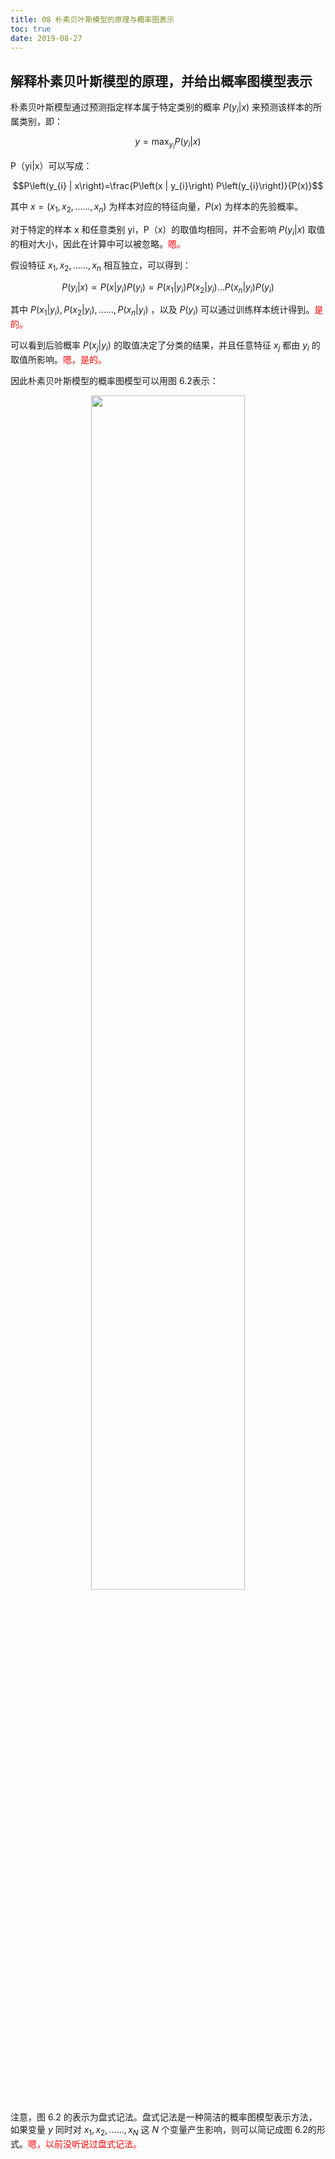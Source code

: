 ```yaml
---
title: 08 朴素贝叶斯模型的原理与概率图表示
toc: true
date: 2019-08-27
---
```


## 解释朴素贝叶斯模型的原理，并给出概率图模型表示

朴素贝叶斯模型通过预测指定样本属于特定类别的概率 $P(y_i|x)$ 来预测该样本的所属类别，即：



$$y=\max _{y_{i}} P\left(y_{i} | x\right)\tag{6.10}$$



P（yi|x）可以写成：

$$P\left(y_{i} | x\right)=\frac{P\left(x | y_{i}\right) P\left(y_{i}\right)}{P(x)}$$

其中 $x=\left(x_{1}, x_{2}, \ldots \ldots, x_{n}\right)$ 为样本对应的特征向量，$P(x)$ 为样本的先验概率。

对于特定的样本 x 和任意类别 yi，P（x）的取值均相同，并不会影响 $P(y_i | x)$ 取值的相对大小，因此在计算中可以被忽略。<span style="color:red;">嗯。</span>


假设特征 $x_{1}, x_{2}, \ldots \dots, x_{n}$ 相互独立，可以得到：

$$
P(y_i | x) \propto P\left(x | y_{i}\right) P\left(y_{i}\right)=P\left(x_{1} | y_{i}\right) P\left(x_{2} | y_{i}\right) \ldots P\left(x_{n} | y_{i}\right) P\left(y_{i}\right)\tag{6.12}
$$


其中 $P\left(x_{1} | y_{i}\right), P\left(x_{2} | y_{i}\right), \ldots \ldots, P\left(x_{n} | y_{i}\right)$ ，以及 $P\left(y_{i}\right)$ 可以通过训练样本统计得到。<span style="color:red;">是的。</span>

可以看到后验概率 $P(x_j|y_i)$ 的取值决定了分类的结果，并且任意特征 $x_j$ 都由 $y_i$ 的取值所影响。<span style="color:red;">嗯，是的。</span>


因此朴素贝叶斯模型的概率图模型可以用图 6.2表示：

<p align="center">
    <img width="70%" height="70%" src="http://images.iterate.site/blog/image/20190406/QgtvJtGkgvx7.png?imageslim">
</p>

注意，图 6.2 的表示为盘式记法。盘式记法是一种简洁的概率图模型表示方法，如果变量 $y$ 同时对 $x_{1}, x_{2}, \ldots \ldots, x_{N}$ 这 $N$ 个变量产生影响，则可以简记成图 6.2的形式。<span style="color:red;">嗯，以前没听说过盘式记法。</span>
